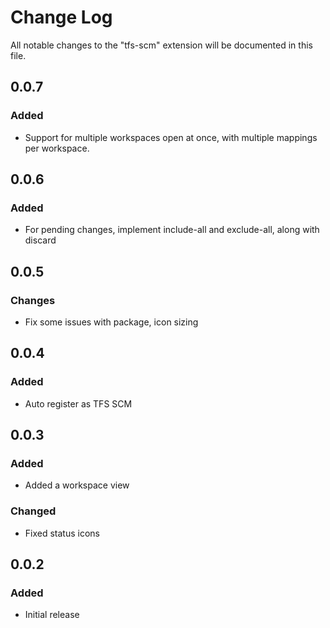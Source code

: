 # Change Log

All notable changes to the "tfs-scm" extension will be documented in this file.

## 0.0.7
### Added
* Support for multiple workspaces open at once, with multiple mappings per workspace.

## 0.0.6
### Added
* For pending changes, implement include-all and exclude-all, along with discard

## 0.0.5
### Changes
* Fix some issues with package, icon sizing

## 0.0.4
### Added
* Auto register as TFS SCM

## 0.0.3
### Added
- Added a workspace view
### Changed
- Fixed status icons

## 0.0.2
### Added
- Initial release
